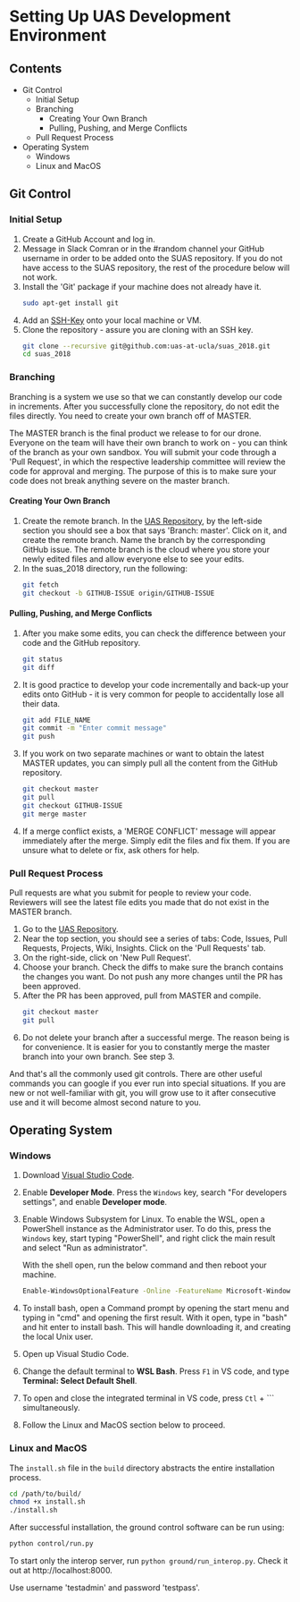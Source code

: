 # Setting Up UAS Development Environment

## Contents
 * Git Control
   * Initial Setup
   * Branching
     * Creating Your Own Branch
     * Pulling, Pushing, and Merge Conflicts
   * Pull Request Process
 * Operating System
   * Windows
   * Linux and MacOS

## Git Control
### Initial Setup
1. Create a GitHub Account and log in.
2. Message in Slack Comran or in the #random channel your GitHub username in order to be
   added onto the SUAS repository. If you do not have access to the SUAS
   repository, the rest of the procedure below will not work.
3. Install the 'Git' package if your machine does not already have it.
   ```bash
   sudo apt-get install git
   ```
4. Add an [SSH-Key](https://help.github.com/articles/generating-a-new-ssh-key-and-adding-it-to-the-ssh-agent/) onto your local machine or VM.
5. Clone the repository - assure you are cloning with an SSH key.
   ```bash
   git clone --recursive git@github.com:uas-at-ucla/suas_2018.git
   cd suas_2018
   ```
### Branching
Branching is a system we use so that we can constantly develop our code in
increments. After you successfully clone the repository, do not edit the files
directly. You need to create your own branch off of MASTER.

The MASTER branch is the final product we release to for our drone.
Everyone on the team will have their own branch to work on - you can think of
the branch as your own sandbox. You will submit your code through a 'Pull
Request', in which the respective leadership committee will review the code for
approval and merging. The purpose of this is to make sure your code does not
break anything severe on the master branch.

#### Creating Your Own Branch
1. Create the remote branch. In the [UAS Repository](https://github.com/uas-at-ucla/suas_2018), by the
   left-side section you should see a box that says 'Branch: master'. Click on it,
   and create the remote branch. Name the branch by the corresponding GitHub issue. The
   remote branch is the cloud where you store your newly edited files and
   allow everyone else to see your edits.
2. In the suas_2018 directory, run the following:
   ```bash
   git fetch
   git checkout -b GITHUB-ISSUE origin/GITHUB-ISSUE
   ```

#### Pulling, Pushing, and Merge Conflicts
1. After you make some edits, you can check the difference between your
   code and the GitHub repository.
   ```bash
   git status
   git diff
   ```
2. It is good practice to develop your code incrementally and back-up your edits
   onto GitHub - it is very common for people to accidentally lose all their
   data.
   ```bash
   git add FILE_NAME
   git commit -m "Enter commit message"
   git push
   ```
3. If you work on two separate machines or want to obtain the latest MASTER
   updates, you can simply pull all the content from the GitHub repository.
   ```bash
   git checkout master
   git pull
   git checkout GITHUB-ISSUE
   git merge master
   ```
4. If a merge conflict exists, a 'MERGE CONFLICT' message will appear immediately after the merge. Simply edit the files
   and fix them. If you are unsure what to delete or fix, ask others for help.

### Pull Request Process
Pull requests are what you submit for people to review your code. Reviewers will
see the latest file edits you made that do not exist in the MASTER branch.

1. Go to the [UAS Repository](https://github.com/uas-at-ucla/suas_2018).
2. Near the top section, you should see a series of tabs: Code, Issues, Pull
   Requests, Projects, Wiki, Insights. Click on the 'Pull Requests' tab.
3. On the right-side, click on 'New Pull Request'.
4. Choose your branch. Check the diffs to make sure the branch contains the
   changes you want. Do not push any more changes until the PR has been approved.
5. After the PR has been approved, pull from MASTER and compile.
   ```bash
   git checkout master
   git pull
   ```
6. Do not delete your branch after a successful merge. The reason being is for convenience. It is easier for you to constantly merge the master branch into your own branch. See step 3.

And that's all the commonly used git controls. There are other useful commands you can google if you ever run into special situations. If you are new or not well-familiar with git, you will grow use to it after consecutive use and it will become almost second nature to you.

## Operating System

### Windows
1. Download [Visual Studio Code](https://code.visualstudio.com/docs/setup/windows).

2. Enable **Developer Mode**. Press the `Windows` key, search "For developers settings", and enable **Developer mode**.

3. Enable Windows Subsystem for Linux.
   To enable the WSL, open a PowerShell instance as the Administrator user. To do this, press the `Windows` key, start typing "PowerShell", and right click the main result and select "Run as administrator".

   With the shell open, run the below command and then reboot your machine.
   ```bash
   Enable-WindowsOptionalFeature -Online -FeatureName Microsoft-Windows-Subsystem-Linux
   ```

4. To install bash, open a Command prompt by opening the start menu and typing in "cmd" and opening the first result. With it open, type 
   in "bash" and hit enter to install bash. This will handle downloading it, and creating the local Unix user.

5. Open up Visual Studio Code.

6. Change the default terminal to **WSL Bash**. Press `F1` in VS code, and type **Terminal: Select Default Shell**.

7. To open and close the integrated terminal in VS code, press `Ctl` + `\`` simultaneously.

8. Follow the Linux and MacOS section below to proceed.

### Linux and MacOS
The `install.sh` file in the `build` directory abstracts the entire
installation process.
```bash
cd /path/to/build/
chmod +x install.sh
./install.sh
```

After successful installation, the ground control software can be run using:
```bash
python control/run.py
```

To start only the interop server, run ```python ground/run_interop.py```. Check it out at http://localhost:8000.

Use username 'testadmin' and password 'testpass'.